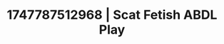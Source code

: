 ---
categories:
- Nude Olympics
- Queer kinks
- Dark fantasy erotica
- Pierced & proud
- Caressing curves
image: /assets/images/1747787512968.jpg
layout: post
seo:
  description: Featured content with high-quality Scat Fetish, ABDL Play. HD images
    available.
  keywords: Scat Fetish, ABDL Play
  og_image: /assets/images/1747787512968.jpg
  schema_type: VisualArtwork
tags:
- ABDL Play
- '#1747787512968'
- Scat Fetish
title: 1747787512968 | Scat Fetish ABDL Play
---